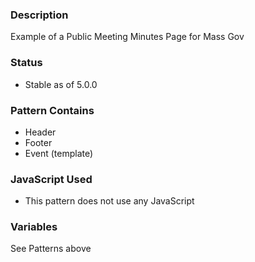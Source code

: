 ### Description
Example of a Public Meeting Minutes Page for Mass Gov

### Status
* Stable as of 5.0.0

### Pattern Contains
* Header
* Footer
* Event (template)

### JavaScript Used
* This pattern does not use any JavaScript

### Variables
See Patterns above

